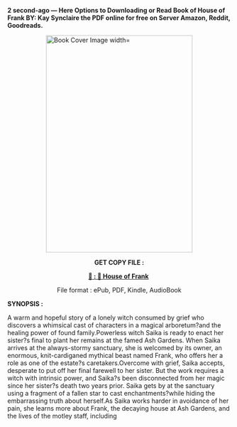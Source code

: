 <p><strong>2 second-ago &mdash; Here Options to Downloading or Read Book of House of Frank BY: Kay  Synclaire the PDF online for free on Server Amazon, Reddit, Goodreads.</strong></p><p><a href="https://uk.ebookarea.xyz/?book=206777216-house-of-frank"><img style="display: block; margin-left: auto; margin-right: auto;" src="https://i.gr-assets.com/images/S/compressed.photo.goodreads.com/books/1709445632l/206777216.jpg" alt="Book Cover Image width=" width="330" height="488" /></a></p><p style="text-align: center;"><strong>GET COPY FILE :</strong></p><p style="text-align: center;"><strong><a href="https://uk.ebookarea.xyz/?book=206777216-house-of-frank" target="_blank" rel="noopener">📢 : 🔗 House of Frank</a>&nbsp;</strong></p><p style="text-align: center;">File format : ePub, PDF, Kindle, AudioBook</p><p><strong>SYNOPSIS :</strong></p><p>A warm and hopeful story of a lonely witch consumed by grief who discovers a whimsical cast of characters in a magical arboretum?and the healing power of found family.Powerless witch Saika is ready to enact her sister?s final to plant her remains at the famed Ash Gardens. When Saika arrives at the always-stormy sanctuary, she is welcomed by its owner, an enormous, knit-cardiganed mythical beast named Frank, who offers her a role as one of the estate?s caretakers.Overcome with grief, Saika accepts, desperate to put off her final farewell to her sister. But the work requires a witch with intrinsic power, and Saika?s been disconnected from her magic since her sister?s death two years prior. Saika gets by at the sanctuary using a fragment of a fallen star to cast enchantments?while hiding the embarrassing truth about herself.As Saika works harder in avoidance of her pain, she learns more about Frank, the decaying house at Ash Gardens, and the lives of the motley staff, including </p>
